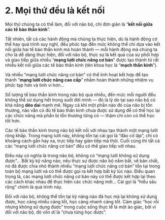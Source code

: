 # 2. Mọi thứ đều là kết nối

Mọi thứ chúng ta có thể làm, đối với não bộ, chỉ đơn giản là “**kết nối giữa các tế bào thần kinh**”.

Tất nhiên, tất cả các hành động mà chúng ta thực hiện, dù là hành động cơ thể hay quá trình suy nghĩ, đều phức tạp đến mức không thể chỉ dựa vào kết nối giữa hai tế bào thần kinh mà hoàn thành — mỗi hành động mà chúng ta cho là dễ dàng thực hiện, đối với não bộ, thực sự là kết quả của sự phối hợp và giao tiếp giữa nhiều “**mạng lưới chức năng cơ bản**” được tạo thành từ rất nhiều kết nối giữa các tế bào thần kinh (tên khoa học là “**mạch thần kinh**”).

Và nhiều “mạng lưới chức năng cơ bản” có thể linh hoạt kết hợp để tạo thành “**mạng lưới chức năng cao cấp**” nhằm hoàn thành những nhiệm vụ phức tạp hơn và tinh vi hơn...

Số lượng tế bào thần kinh trong não bộ quá nhiều, đến mức mỗi người đều không thể sử dụng hết trong suốt đời mình — đó là lý do tại sao não bộ có khả năng **dẻo dai** mạnh mẽ. Ngay cả khi một phần nào đó của não bị tổn thương, não vẫn có đủ tế bào thần kinh chưa được sử dụng để có thể học lại các chức năng mà phần bị tổn thương từng có — thậm chí còn có thể học tốt hơn.

Các tế bào thần kinh trong não bộ kết nối với nhau tạo thành một mạng lưới rộng khắp. Trong mạng lưới này, không tồn tại cái gọi là “đảo cô lập”, chỉ có khoảng cách gần hay xa, trực tiếp hay gián tiếp mà thôi. Cuối cùng thì tất cả các “mạng lưới chức năng cơ bản” đều có thể giao tiếp với nhau.

Điều này có nghĩa là trong não bộ, không có “mạng lưới không sử dụng được”... Bất kỳ kỹ năng nào, nếu thực sự được não bộ nắm bắt, về bản chất, nó đã được chia nhỏ thành nhiều “mạng lưới chức năng cơ bản” tồn tại trong toàn bộ mạng lưới và có thể được gọi ra kết hợp bất kỳ lúc nào. Điều quan trọng là, các mạng lưới chức năng cơ bản này có thể được kết hợp lại theo các cách khác nhau để thực hiện các chức năng mới... Cái gọi là “hiểu sâu rộng” chính là quá trình này.

Đối với não bộ, không thể tồn tại kỹ năng nào đã học mà lại không sử dụng được, học càng nhiều càng tốt, học càng nhanh càng tốt. Cảm giác “học rồi nhưng không sử dụng được” trong cuộc sống thực tế là một ảo giác, bởi vì đối với não bộ, đó vốn dĩ là “chưa từng học được”.

